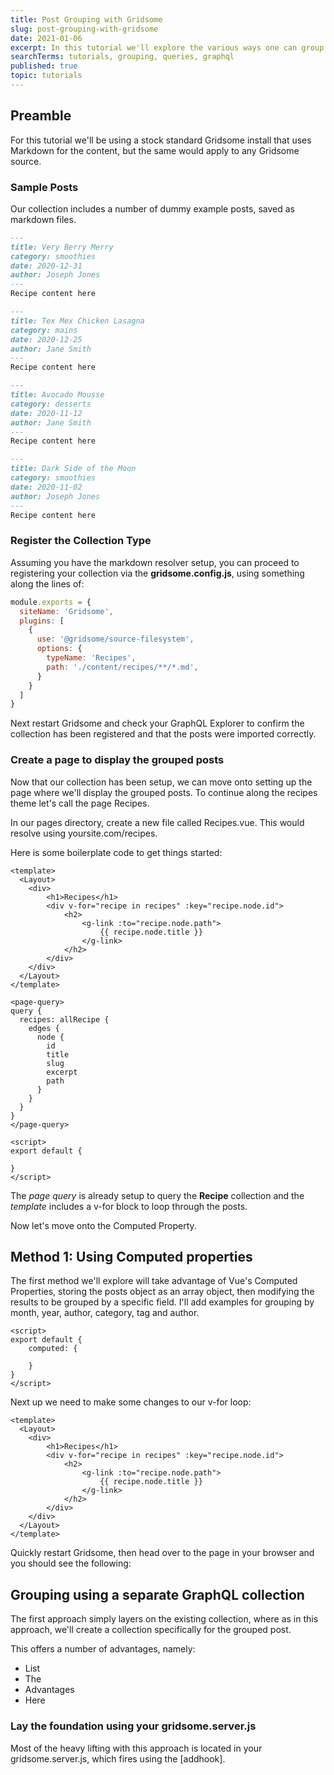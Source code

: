 ```yaml
---
title: Post Grouping with Gridsome
slug: post-grouping-with-gridsome
date: 2021-01-06
excerpt: In this tutorial we'll explore the various ways one can group posts in Gridsome, either using a Computed Properly, or at a deeper level, using GraphQl.
searchTerms: tutorials, grouping, queries, graphql
published: true
topic: tutorials
---
```

## Preamble

For this tutorial we'll be using a stock standard Gridsome install that uses Markdown for the content, but the same would apply to any Gridsome source.

### Sample Posts

Our collection includes a number of dummy example posts, saved as markdown files.

```markdown
---
title: Very Berry Merry
category: smoothies
date: 2020-12-31
author: Joseph Jones
---
Recipe content here
```

```markdown
---
title: Tex Mex Chicken Lasagna
category: mains
date: 2020-12-25
author: Jane Smith
---
Recipe content here
```

```markdown
---
title: Avocado Mousse
category: desserts
date: 2020-11-12
author: Jane Smith
---
Recipe content here
```

```markdown
---
title: Dark Side of the Moon
category: smoothies
date: 2020-11-02
author: Joseph Jones
---
Recipe content here
```

### Register the Collection Type

Assuming you have the markdown resolver setup, you can proceed to registering your collection via the **gridsome.config.js**, using something along the lines of:

```javascript
module.exports = {
  siteName: 'Gridsome',
  plugins: [
    {
      use: '@gridsome/source-filesystem',
      options: {
        typeName: 'Recipes',
        path: './content/recipes/**/*.md',
      }
    }
  ]
}
```

Next restart Gridsome and check your GraphQL Explorer to confirm the collection has been registered and that the posts were imported correctly.

### Create a page to display the grouped posts

Now that our collection has been setup, we can move onto setting up the page where we'll display the grouped posts. To continue along the recipes theme let's call the page Recipes.

In our pages directory, create a new file called Recipes.vue. This would resolve using yoursite.com/recipes. 

Here is some boilerplate code to get things started:

```vue
<template>
  <Layout>
    <div>
        <h1>Recipes</h1>
        <div v-for="recipe in recipes" :key="recipe.node.id">
            <h2>
                <g-link :to="recipe.node.path">
                    {{ recipe.node.title }}
                </g-link>
            </h2>
        </div>
    </div>
  </Layout>
</template>

<page-query>
query {
  recipes: allRecipe {
    edges {
      node {
        id
        title
        slug
        excerpt
        path
      }
    }
  }
}
</page-query>

<script>
export default {

}
</script>
```
The *page query* is already setup to query the **Recipe** collection and the *template* includes a v-for block to loop through the posts.

Now let's move onto the Computed Property. 

## Method 1: Using Computed properties

The first method we'll explore will take advantage of Vue's Computed Properties, storing the posts object as an array object, then modifying the results to be grouped by a specific field. I'll add examples for grouping by month, year, author, category, tag and author. 

```vue
<script>
export default {
    computed: {

    }
}
</script>
```

Next up we need to make some changes to our v-for loop:

```vue
<template>
  <Layout>
    <div>
        <h1>Recipes</h1>
        <div v-for="recipe in recipes" :key="recipe.node.id">
            <h2>
                <g-link :to="recipe.node.path">
                    {{ recipe.node.title }}
                </g-link>
            </h2>
        </div>
    </div>
  </Layout>
</template>
```
Quickly restart Gridsome, then head over to the page in your browser and you should see the following:

<!-- Add Image Here -->

## Grouping using a separate GraphQL collection

The first approach simply layers on the existing collection, where as in this approach, we'll create a collection specifically for the grouped post. 

This offers a number of advantages, namely:

- List
- The
- Advantages
- Here

### Lay the foundation using your gridsome.server.js

Most of the heavy lifting with this approach is located in your gridsome.server.js, which fires using the [addhook].

